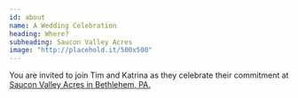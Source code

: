```yaml
---
id: about
name: A Wedding Celebration
heading: Where?
subheading: Saucon Valley Acres
image: "http://placehold.it/500x500"
---
```


You are invited to join Tim and Katrina as they celebrate their commitment at [Saucon Valley Acres in Bethlehem, PA.](https://www.google.com/maps/place/Saucon+Valley+Acres+Catering+Inc/@40.5811091,-75.398405,15z/data=!4m5!3m4!1s0x0:0x35c5f5639163f35b!8m2!3d40.5811091!4d-75.398405) 

